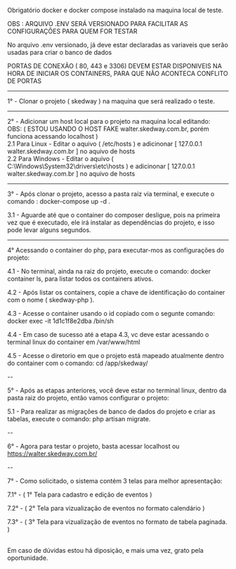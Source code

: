 Obrigatório docker e docker compose instalado na maquina local de teste.

OBS : ARQUIVO .ENV SERÁ VERSIONADO PARA FACILITAR AS CONFIGURAÇÕES PARA QUEM FOR TESTAR

No arquivo .env versionado, já deve estar declaradas as variaveis que serão usadas para criar o banco de dados <br>

PORTAS DE CONEXÃO ( 80, 443 e 3306) DEVEM ESTAR DISPONIVEIS NA HORA DE INICIAR OS CONTAINERS, PARA QUE NÃO ACONTECA CONFLITO DE PORTAS <br>

---

1° - Clonar o projeto ( skedway ) na maquina que será realizado o teste. <br>

---

2° - Adicionar um host local para o projeto na maquina local editando:<br>
OBS: ( ESTOU USANDO O HOST FAKE walter.skedway.com.br, porém funciona acessando localhost )<br>
2.1 Para Linux - Editar o aquivo ( /etc/hosts ) e adicinonar [ 127.0.0.1 walter.skedway.com.br ] no aquivo de hosts<br>
2.2 Para Windows - Editar o aquivo ( C:\Windows\System32\drivers\etc\hosts ) e adicinonar [ 127.0.0.1 walter.skedway.com.br ] no aquivo de hosts<br>

---

3° - Após clonar o projeto, acesso a pasta raiz via terminal, e execute o comando : docker-compose up -d .<br>

3.1 - Aguarde até que o container do composer desligue, pois na primeira vez que é executado, ele irá instalar as dependências do projeto, e isso pode levar alguns segundos.<br>

---

4° Acessando o container do php, para executar-mos as configurações do projeto:<br>

4.1 - No terminal, ainda na raiz do projeto, execute o comando: docker container ls, para listar todos os containers ativos.<br>

4.2 - Após listar os containers, copie a chave de identificação do container com o nome ( skedway-php ).<br>

4.3 - Acesse o container usando o id copiado com o segunte comando: docker exec -it 1d1c1f8e2dba /bin/sh<br>

4.4 - Em caso de sucesso até a etapa 4.3, vc deve estar acessando o terminal linux do container em /var/www/html<br>

4.5 - Acesse o diretorio em que o projeto está mapeado atualmente dentro do container com o comando: cd /app/skedway/<br>

--

5° - Após as etapas anteriores, você deve estar no terminal linux, dentro da pasta raiz do projeto, então vamos configurar o projeto:<br>

5.1 - Para realizar as migrações de banco de dados do projeto e criar as tabelas, execute o comando: php artisan migrate.<br>

--

6° - Agora para testar o projeto, basta acessar localhost ou https://walter.skedway.com.br/<br>

--

7° - Como solicitado, o sistema contém 3 telas para melhor apresentação:<br>

7.1° - ( 1° Tela para cadastro e edição de eventos ) <br>

7.2° - ( 2° Tela para vizualização de eventos no formato calendário ) <br>

7.3° - ( 3° Tela para vizualização de eventos no formato de tabela paginada. ) <br> <br>

Em caso de dúvidas estou há diposição, e mais uma vez, grato pela oportunidade.
